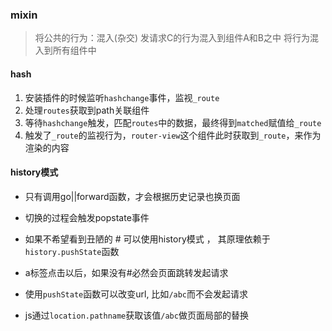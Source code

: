 ### mixin

> 将公共的行为：混入(杂交)
> 发请求C的行为混入到组件A和B之中
> 将行为混入到所有组件中

#### hash

1. 安装插件的时候监听`hashchange`事件，监视`_route`
2. 处理`routes`获取到path关联组件
3. 等待`hashchange`触发，匹配`routes`中的数据，最终得到`matched`赋值给`_route`
4. 触发了`_route`的监视行为，`router-view`这个组件此时获取到`_route`，来作为渲染的内容


#### history模式

* 只有调用go||forward函数，才会根据历史记录也换页面
* 切换的过程会触发popstate事件

* 如果不希望看到丑陋的 # 可以使用history模式 ， 其原理依赖于`history.pushState`函数
* a标签点击以后，如果没有#必然会页面跳转发起请求
* 使用`pushState`函数可以改变url, 比如`/abc`而不会发起请求
* js通过`location.pathname`获取该值`/abc`做页面局部的替换


